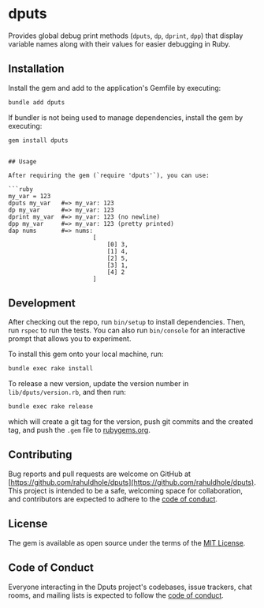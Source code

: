# dputs

Provides global debug print methods (`dputs`, `dp`, `dprint`, `dpp`) that display variable names along with their values for easier debugging in Ruby.

## Installation

Install the gem and add to the application's Gemfile by executing:

```bash
bundle add dputs
````

If bundler is not being used to manage dependencies, install the gem by executing:

```bash
gem install dputs
```

````

## Usage

After requiring the gem (`require 'dputs'`), you can use:

```ruby
my_var = 123
dputs my_var   #=> my_var: 123
dp my_var      #=> my_var: 123
dprint my_var  #=> my_var: 123 (no newline)
dpp my_var     #=> my_var: 123 (pretty printed)
dap nums       #=> nums:
                        [
                            [0] 3,
                            [1] 4,
                            [2] 5,
                            [3] 1,
                            [4] 2
                        ]
````

## Development

After checking out the repo, run `bin/setup` to install dependencies. Then, run `rspec` to run the tests. You can also run `bin/console` for an interactive prompt that allows you to experiment.

To install this gem onto your local machine, run:

```bash
bundle exec rake install
```

To release a new version, update the version number in `lib/dputs/version.rb`, and then run:

```bash
bundle exec rake release
```

which will create a git tag for the version, push git commits and the created tag, and push the `.gem` file to [rubygems.org](https://rubygems.org).

## Contributing

Bug reports and pull requests are welcome on GitHub at [https://github.com/rahuldhole/dputs](https://github.com/rahuldhole/dputs). This project is intended to be a safe, welcoming space for collaboration, and contributors are expected to adhere to the [code of conduct](https://github.com/rahuldhole/dputs/blob/main/CODE_OF_CONDUCT.md).

## License

The gem is available as open source under the terms of the [MIT License](https://opensource.org/licenses/MIT).

## Code of Conduct

Everyone interacting in the Dputs project's codebases, issue trackers, chat rooms, and mailing lists is expected to follow the [code of conduct](https://github.com/rahuldhole/dputs/blob/main/CODE_OF_CONDUCT.md).
